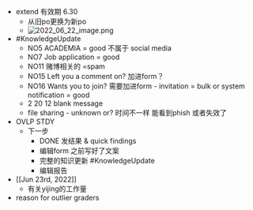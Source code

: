 - extend 有效期 6.30
	- 从旧po更换为新po
	- ![2022_06_22_image.png](https://cdn.logseq.com/%2Fe665ccdc-ca08-4e13-adf4-2c2994386a2bc93370c6-ab9e-455f-a429-f8c7741708ee2022_06_22_image.png?Expires=4809463364&Signature=nN1D6ouMVWyoNHDaEfvzTl0Did21VdKEzoRKbc32V0TsKL5~fOiIhhoBJnL1y6p-lQAosFuRGr86fNALKrqASxqx0xJ5u5JsHNi63nPBjV~RZT5kIF37khyqstuWdfETFYR2ZbiLpYXIP4sgm5Y10bGPV8Az-9mzXi7bPgZuwg4AWYW5Bmd71GV-whZVgoqiVg8nLey8xlTXpnPhvt2ZYJxyk9dT5JUIzbzy52XCuVeJ8MjIaEWCqFbk7CSlg36LJcBOa1qUWPD0nRCYaVB5RbmcB7zZGtLBOLGKGk3JgJTuZOWyzJjyvg7SijIY~TEjyLPQqLj1JmQ28FR5FSi0gQ__&Key-Pair-Id=APKAJE5CCD6X7MP6PTEA)
- #KnowledgeUpdate
	- NO5 ACADEMIA = good 不属于 social media
	- NO7 Job application = good
	- NO11 赌博相关的 =spam
	- NO15 Left you a comment on? 加进form？
	- NO16 Wants you to join? 需要加进form - invitation = bulk or system notification = good
	- 2 20 12 blank message
	- file sharing  - unknown or? 时间不一样 能看到phish 或者失效了
- OVLP STDY
	- 下一步
		- DONE 发结果 & quick findings
		- 编辑form 之前写好了文案
		- 完整的知识更新 #KnowledgeUpdate
		- 编辑报告
- [[Jun 23rd, 2022]]
	- 有关yijing的工作量
- reason for outlier graders